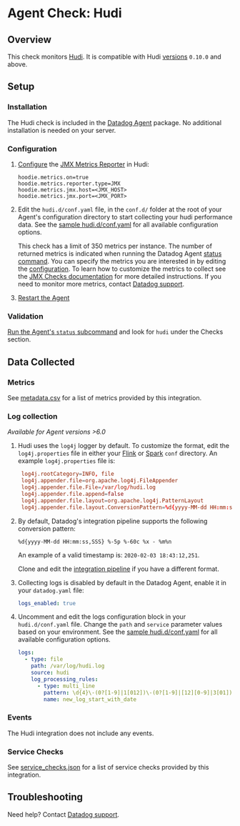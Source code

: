 # Agent Check: Hudi

## Overview

This check monitors [Hudi][1].
It is compatible with Hudi [versions][2] `0.10.0` and above.

## Setup

### Installation

The Hudi check is included in the [Datadog Agent][3] package.
No additional installation is needed on your server.

### Configuration

1. [Configure][4] the [JMX Metrics Reporter][5] in Hudi:

    ```
    hoodie.metrics.on=true
    hoodie.metrics.reporter.type=JMX
    hoodie.metrics.jmx.host=<JMX_HOST>
    hoodie.metrics.jmx.port=<JMX_PORT>
    ```


2. Edit the `hudi.d/conf.yaml` file, in the `conf.d/` folder at the root of your
   Agent's configuration directory to start collecting your hudi performance data.
   See the [sample hudi.d/conf.yaml][6] for all available configuration options.

   This check has a limit of 350 metrics per instance. The number of returned metrics is indicated when running the Datadog Agent [status command][7].
   You can specify the metrics you are interested in by editing the [configuration][6].
   To learn how to customize the metrics to collect see the [JMX Checks documentation][8] for more detailed instructions.
   If you need to monitor more metrics, contact [Datadog support][9].

3. [Restart the Agent][10]


### Validation

[Run the Agent's `status` subcommand][11] and look for `hudi` under the Checks section.

## Data Collected

### Metrics

See [metadata.csv][12] for a list of metrics provided by this integration.


### Log collection

_Available for Agent versions >6.0_

1. Hudi uses the `log4j` logger by default. To customize the format, edit the `log4j.properties` file in either your [Flink][13] or [Spark][14] `conf` directory. An example `log4j.properties` file is:

   ```conf
    log4j.rootCategory=INFO, file
    log4j.appender.file=org.apache.log4j.FileAppender
    log4j.appender.file.File=/var/log/hudi.log
    log4j.appender.file.append=false
    log4j.appender.file.layout=org.apache.log4j.PatternLayout
    log4j.appender.file.layout.ConversionPattern=%d{yyyy-MM-dd HH:mm:ss,SSS} %-5p %-60c %x - %m%n
   ```

2. By default, Datadog's integration pipeline supports the following conversion pattern:

    ```text
    %d{yyyy-MM-dd HH:mm:ss,SSS} %-5p %-60c %x - %m%n
    ```

     An example of a valid timestamp is: `2020-02-03 18:43:12,251`.

     Clone and edit the [integration pipeline][15] if you have a different format.

3. Collecting logs is disabled by default in the Datadog Agent, enable it in your `datadog.yaml` file:

   ```yaml
   logs_enabled: true
   ```

4. Uncomment and edit the logs configuration block in your `hudi.d/conf.yaml` file. Change the `path` and `service` parameter values based on your environment. See the [sample hudi.d/conf.yaml][6] for all available configuration options.

   ```yaml
   logs:
     - type: file
       path: /var/log/hudi.log
       source: hudi
       log_processing_rules:
         - type: multi_line
           pattern: \d{4}\-(0?[1-9]|1[012])\-(0?[1-9]|[12][0-9]|3[01])
           name: new_log_start_with_date
   ```
### Events

The Hudi integration does not include any events.

### Service Checks

See [service_checks.json][7] for a list of service checks provided by this integration.

## Troubleshooting

Need help? Contact [Datadog support][9].


[1]: https://hudi.apache.org/
[2]: https://github.com/apache/hudi/releases
[3]: https://app.datadoghq.com/account/settings#agent
[4]: https://hudi.apache.org/docs/configurations#Metrics-Configurations
[5]: https://hudi.apache.org/docs/metrics/#jmxmetricsreporter
[6]: https://github.com/DataDog/integrations-core/blob/master/hudi/datadog_checks/hudi/data/conf.yaml.example
[7]: https://github.com/DataDog/integrations-core/blob/master/hudi/assets/service_checks.json
[8]: https://docs.datadoghq.com/integrations/java/
[9]: https://docs.datadoghq.com/help/
[10]: https://docs.datadoghq.com/agent/guide/agent-commands/#start-stop-and-restart-the-agent
[11]: https://docs.datadoghq.com/agent/guide/agent-commands/#agent-status-and-information
[12]: https://github.com/DataDog/integrations-core/blob/master/hudi/metadata.csv
[13]: https://github.com/apache/flink/tree/release-1.11.4/flink-dist/src/main/flink-bin/conf
[14]: https://github.com/apache/spark/tree/v3.1.2/conf
[15]: https://docs.datadoghq.com/logs/processing/#integration-pipelines
